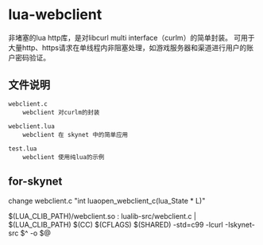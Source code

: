 # lua-webclient

非堵塞的lua http库，是对libcurl multi interface（curlm）的简单封装。
可用于大量http、https请求在单线程内非阻塞处理，如游戏服务器和渠道进行用户的账户密码验证。

## 文件说明

	webclient.c 
		webclient 对curlm的封装
		
	webclient.lua
		webclient 在 skynet 中的简单应用
		
	test.lua
		webclient 使用纯lua的示例
		
			
	
## for-skynet

change webclient.c  "int luaopen_webclient_c(lua_State * L)"


$(LUA_CLIB_PATH)/webclient.so : lualib-src/webclient.c | $(LUA_CLIB_PATH)
	$(CC) $(CFLAGS) $(SHARED) -std=c99 -lcurl -Iskynet-src $^ -o $@